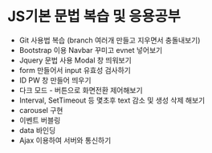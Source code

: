 <h1>JS기본 문법 복습 및 응용공부</h1>


- Git 사용법 복습 (branch 여러개 만들고 지우면서 충돌내보기)
- Bootstrap 이용 Navbar 꾸미고 evnet 넣어보기
- Jquery 문법 사용 Modal 창 띄워보기
- form 만들어서 input 유효성 검사하기
- ID PW 창 만들어 띄우기
- 다크 모드 - 버튼으로 화면전환 제어해보기
- Interval, SetTimeout 등 몇초후 text 감소 및 생성 삭제 해보기
- carousel 구현
- 이벤트 버블링
- data 바인딩
- Ajax 이용하여 서버와 통신하기
